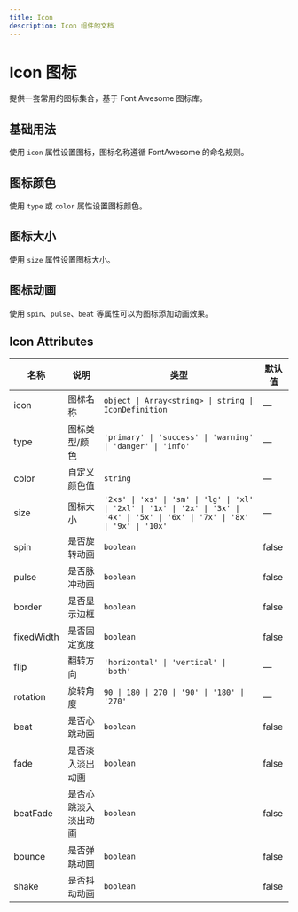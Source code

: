 ```yaml
---
title: Icon
description: Icon 组件的文档
---
```


# Icon 图标

提供一套常用的图标集合，基于 Font Awesome 图标库。

## 基础用法

使用 `icon` 属性设置图标，图标名称遵循 FontAwesome 的命名规则。

<preview path="../demo/Icon/Basic.vue" title="基础用法" description="Icon 组件的基础用法"></preview>

## 图标颜色

使用 `type` 或 `color` 属性设置图标颜色。

<preview path="../demo/Icon/Color.vue" title="图标颜色" description="设置图标颜色"></preview>

## 图标大小

使用 `size` 属性设置图标大小。

<preview path="../demo/Icon/Size.vue" title="图标大小" description="设置图标大小"></preview>

## 图标动画

使用 `spin`、`pulse`、`beat` 等属性可以为图标添加动画效果。

<preview path="../demo/Icon/Animation.vue" title="图标动画" description="图标动画效果"></preview>

## Icon Attributes

| 名称       | 说明                 | 类型                                                                                                                              | 默认值 |
| ---------- | -------------------- | --------------------------------------------------------------------------------------------------------------------------------- | ------ |
| icon       | 图标名称             | `object \| Array<string> \| string \| IconDefinition`                                                                             | —      |
| type       | 图标类型/颜色        | `'primary' \| 'success' \| 'warning' \| 'danger' \| 'info'`                                                                       | —      |
| color      | 自定义颜色值         | `string`                                                                                                                          | —      |
| size       | 图标大小             | `'2xs' \| 'xs' \| 'sm' \| 'lg' \| 'xl' \| '2xl' \| '1x' \| '2x' \| '3x' \| '4x' \| '5x' \| '6x' \| '7x' \| '8x' \| '9x' \| '10x'` | —      |
| spin       | 是否旋转动画         | `boolean`                                                                                                                         | false  |
| pulse      | 是否脉冲动画         | `boolean`                                                                                                                         | false  |
| border     | 是否显示边框         | `boolean`                                                                                                                         | false  |
| fixedWidth | 是否固定宽度         | `boolean`                                                                                                                         | false  |
| flip       | 翻转方向             | `'horizontal' \| 'vertical' \| 'both'`                                                                                            | —      |
| rotation   | 旋转角度             | `90 \| 180 \| 270 \| '90' \| '180' \| '270'`                                                                                      | —      |
| beat       | 是否心跳动画         | `boolean`                                                                                                                         | false  |
| fade       | 是否淡入淡出动画     | `boolean`                                                                                                                         | false  |
| beatFade   | 是否心跳淡入淡出动画 | `boolean`                                                                                                                         | false  |
| bounce     | 是否弹跳动画         | `boolean`                                                                                                                         | false  |
| shake      | 是否抖动动画         | `boolean`                                                                                                                         | false  |
